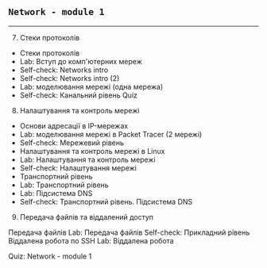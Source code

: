 ## ```Network - module 1```
_____________________________________________

7. Стеки протоколів

* Стеки протоколів 
* Lab: Вступ до комп'ютерних мереж
* Self-check: Networks intro 
* Self-check: Networks intro (2) 
* Lab: моделювання мережі (одна мережа)
* Self-check: Канальний рівень Quiz

8. Налаштування та контроль мережі

* Основи адресації в IP-мережах 
* Lab: моделювання мережі в Packet Tracer (2 мережі) 
* Self-check: Мережевий рівень 
* Налаштування та контроль мережі в Linux 
* Lab: Налаштування та контроль мережі 
* Self-check: Налаштування мережі 
* Транспортний рівень
* Lab: Транспортний рівень 
* Lab: Підсистема DNS 
* Self-check: Транспортний рівень. Підсистема DNS

9. Передача файлів та віддалений доступ

Передача файлів 
Lab: Передача файлів 
Self-check: Прикладний рівень 
Віддалена робота по SSH 
Lab: Віддалена робота 

Quiz: Network - module 1